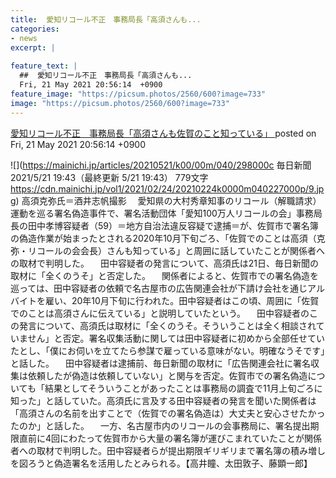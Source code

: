 ```yaml
---
title:  愛知リコール不正　事務局長「高須さんも...
categories:
- news
excerpt: |
  
feature_text: |
  ##  愛知リコール不正　事務局長「高須さんも...
  Fri, 21 May 2021 20:56:14  +0900
feature_image: "https://picsum.photos/2560/600?image=733"
image: "https://picsum.photos/2560/600?image=733"
---
```


[ 愛知リコール不正　事務局長「高須さんも佐賀のこと知っている」  ](https://rosie.5ch.net/test/read.cgi/editorialplus/1621598174/)
posted on Fri, 21 May 2021 20:56:14  +0900

<!--more-->

![](https://mainichi.jp/articles/20210521/k00/00m/040/298000c 毎日新聞 2021/5/21 19:43（最終更新 5/21 19:43） 779文字 https://cdn.mainichi.jp/vol1/2021/02/24/20210224k0000m040227000p/9.jpg) 高須克弥氏＝酒井志帆撮影 　愛知県の大村秀章知事のリコール（解職請求）運動を巡る署名偽造事件で、署名活動団体「愛知100万人リコールの会」事務局長の田中孝博容疑者（59）＝地方自治法違反容疑で逮捕＝が、佐賀市で署名簿の偽造作業が始まったとされる2020年10月下旬ごろ、「佐賀でのことは高須（克弥・リコールの会会長）さんも知っている」と周囲に話していたことが関係者への取材で判明した。 　田中容疑者の発言について、高須氏は21日、毎日新聞の取材に「全くのうそ」と否定した。 　関係者によると、佐賀市での署名偽造を巡っては、田中容疑者の依頼で名古屋市の広告関連会社が下請け会社を通じアルバイトを雇い、20年10月下旬に行われた。田中容疑者はこの頃、周囲に「佐賀でのことは高須さんに伝えている」と説明していたという。 　田中容疑者のこの発言について、高須氏は取材に「全くのうそ。そういうことは全く相談されていません」と否定。署名収集活動に関しては田中容疑者に初めから全部任せていたとし、「僕にお伺いを立てたら参謀で雇っている意味がない。明確なうそです」と話した。 　田中容疑者は逮捕前、毎日新聞の取材に「広告関連会社に署名収集は依頼したが偽造は依頼していない」と関与を否定。佐賀市での署名偽造についても「結果としてそういうことがあったことは事務局の調査で11月上旬ごろに知った」と話していた。高須氏に言及する田中容疑者の発言を聞いた関係者は「高須さんの名前を出すことで（佐賀での署名偽造は）大丈夫と安心させたかったのか」と話した。 　一方、名古屋市内のリコールの会事務局に、署名提出期限直前に4回にわたって佐賀市から大量の署名簿が運びこまれていたことが関係者への取材で判明した。田中容疑者らが提出期限ギリギリまで署名簿の積み増しを図ろうと偽造署名を活用したとみられる。【高井瞳、太田敦子、藤顕一郎】
